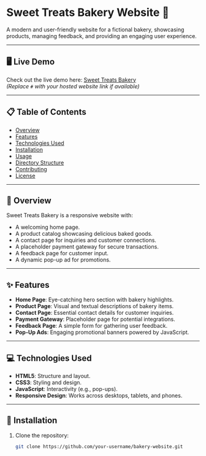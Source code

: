 # Sweet Treats Bakery Website 🍰

A modern and user-friendly website for a fictional bakery, showcasing products, managing feedback, and providing an engaging user experience.

---

## 🖥️ Live Demo
Check out the live demo here: [Sweet Treats Bakery](#)  
*(Replace `#` with your hosted website link if available)*

---

## 📋 Table of Contents
- [Overview](#overview)
- [Features](#features)
- [Technologies Used](#technologies-used)
- [Installation](#installation)
- [Usage](#usage)
- [Directory Structure](#directory-structure)
- [Contributing](#contributing)
- [License](#license)

---

## 📖 Overview
Sweet Treats Bakery is a responsive website with:
- A welcoming home page.
- A product catalog showcasing delicious baked goods.
- A contact page for inquiries and customer connections.
- A placeholder payment gateway for secure transactions.
- A feedback page for customer input.
- A dynamic pop-up ad for promotions.

---

## ✨ Features
- **Home Page**: Eye-catching hero section with bakery highlights.
- **Product Page**: Visual and textual descriptions of bakery items.
- **Contact Page**: Essential contact details for customer inquiries.
- **Payment Gateway**: Placeholder page for potential integrations.
- **Feedback Page**: A simple form for gathering user feedback.
- **Pop-Up Ads**: Engaging promotional banners powered by JavaScript.

---

## 💻 Technologies Used
- **HTML5**: Structure and layout.
- **CSS3**: Styling and design.
- **JavaScript**: Interactivity (e.g., pop-ups).
- **Responsive Design**: Works across desktops, tablets, and phones.

---

## 🚀 Installation
1. Clone the repository:
   ```bash
   git clone https://github.com/your-username/bakery-website.git
